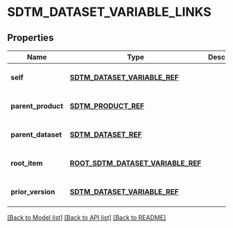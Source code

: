 # SDTM_DATASET_VARIABLE_LINKS

## Properties
Name | Type | Description | Notes
------------ | ------------- | ------------- | -------------
**self** | [**SDTM_DATASET_VARIABLE_REF**](SdtmDatasetVariableRef.md) |  | [optional] [default to null]
**parent_product** | [**SDTM_PRODUCT_REF**](SdtmProductRef.md) |  | [optional] [default to null]
**parent_dataset** | [**SDTM_DATASET_REF**](SdtmDatasetRef.md) |  | [optional] [default to null]
**root_item** | [**ROOT_SDTM_DATASET_VARIABLE_REF**](RootSdtmDatasetVariableRef.md) |  | [optional] [default to null]
**prior_version** | [**SDTM_DATASET_VARIABLE_REF**](SdtmDatasetVariableRef.md) |  | [optional] [default to null]

[[Back to Model list]](../README.md#documentation-for-models) [[Back to API list]](../README.md#documentation-for-api-endpoints) [[Back to README]](../README.md)


